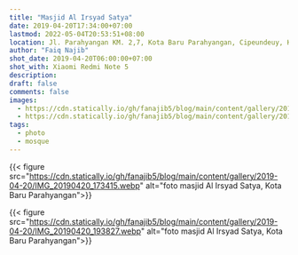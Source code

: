 ```yaml
---
title: "Masjid Al Irsyad Satya"
date: 2019-04-20T17:34:00+07:00
lastmod: 2022-05-04T20:53:51+08:00
location: Jl. Parahyangan KM. 2,7, Kota Baru Parahyangan, Cipeundeuy, Kec. Padalarang, Kabupaten Bandung Barat, Jawa Barat 40553
author: "Faiq Najib"
shot_date: 2019-04-20T06:00:00+07:00
shot_with: Xiaomi Redmi Note 5
description:
draft: false
comments: false
images:
  - https://cdn.statically.io/gh/fanajib5/blog/main/content/gallery/2019-04-20/IMG_20190420_173415__thumbnail.webp
  - https://cdn.statically.io/gh/fanajib5/blog/main/content/gallery/2019-04-20/IMG_20190420_193827__thumbnail.webp
tags:
  - photo
  - mosque
---
```


{{< figure src="https://cdn.statically.io/gh/fanajib5/blog/main/content/gallery/2019-04-20/IMG_20190420_173415.webp" alt="foto masjid Al Irsyad Satya, Kota Baru Parahyangan">}}

{{< figure src="https://cdn.statically.io/gh/fanajib5/blog/main/content/gallery/2019-04-20/IMG_20190420_193827.webp" alt="foto masjid Al Irsyad Satya, Kota Baru Parahyangan">}}

